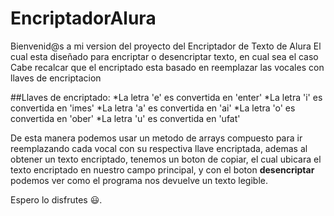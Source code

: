 # EncriptadorAlura
Bienvenid@s a mi version del proyecto del Encriptador de Texto de Alura
El cual esta diseñado para encriptar o desencriptar texto, en cual sea el caso
Cabe recalcar que el encriptado esta basado en reemplazar las vocales con llaves de encriptacion

##Llaves de encriptado:
*La letra 'e' es convertida en 'enter'
*La letra 'i' es convertida en 'imes'
*La letra 'a' es convertida en 'ai'
*La letra 'o' es convertida en 'ober'
*La letra 'u' es convertida en 'ufat'

De esta manera podemos usar un metodo de arrays compuesto para ir reemplazando cada vocal con su respectiva llave encriptada, ademas al obtener un texto encriptado, tenemos un boton de copiar, el cual ubicara el texto encriptado en nuestro campo principal, y con el boton **desencriptar** podemos ver como el programa nos devuelve un texto legible.

Espero lo disfrutes 😃.


